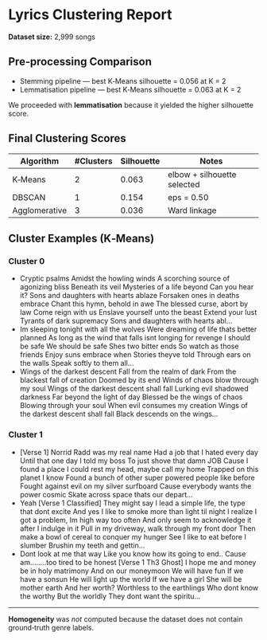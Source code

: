 # Lyrics Clustering Report

**Dataset size:** 2,999 songs

## Pre‑processing Comparison
* Stemming pipeline — best K‑Means silhouette = 0.056 at K = 2
* Lemmatisation pipeline — best K‑Means silhouette = 0.063 at K = 2

We proceeded with **lemmatisation** because it yielded the higher silhouette score.

## Final Clustering Scores
| Algorithm | #Clusters | Silhouette | Notes |
|-----------|-----------|------------|-------|
| K‑Means | 2 | 0.063 | elbow + silhouette selected |
| DBSCAN | 1 | 0.154 | eps = 0.50 |
| Agglomerative | 3 | 0.036 | Ward linkage |

## Cluster Examples (K‑Means)
### Cluster 0
* Cryptic psalms Amidst the howling winds A scorching source of agonizing bliss Beneath its veil Mysteries of a life beyond Can you hear it? Sons and daughters with hearts ablaze Forsaken ones in deaths embrace Chant this hymn, behold in awe The blessed curse, abort by law Come reign with us Enslave yourself unto the beast Extend your lust Tyrants of dark supremacy Sons and daughters with hearts abl…
* Im sleeping tonight with all the wolves Were dreaming of life thats better planned As long as the wind that falls isnt longing for revenge I should be safe We should be safe Shes two bitter ends So watch as those friends Enjoy suns embrace when Stories theyve told Through ears on the walls Speak softly to them all…
* Wings of the darkest descent Fall from the realm of dark From the blackest fall of creation Doomed by its end Winds of chaos blow through my soul Wings of the darkest descent shall fall Lurking evil shadowed darkness Far beyond the light of day Blessed be the wings of chaos Blowing through your soul When evil consumes my creation Wings of the darkest descent shall fall Black descends on the wings…

### Cluster 1
* [Verse 1] Norrid Radd was my real name Had a job that I hated every day Until that one day I told my boss To just shove that damn JOB Cause I found a place I could rest my head, maybe call my home Trapped on this planet I know Found a bunch of other super powered people like before Fought against evil on my silver surfboard Cause everybody wants the power cosmic Skate across space thats our depart…
* Yeah [Verse 1 Classified] They might say I lead a simple life, the type that dont excite And yes I like to smoke more than light til night I realize I got a problem, Im high way too often And only seem to acknowledge it after I indulge in it Pull in my driveway, walk through my front door Then make a bowl of cereal to conquer my hunger See I like to eat before I slumber Brushin my teeth and gettin…
* Dont look at me that way Like you know how its going to end.. Cause am........too tired to be honest [Verse 1 Th3 Ghost] I hope me and money be in holy matrimony And on our moneymoon We will have fun If we have a sonsun He will light up the world If we have a girl She will be mother earth And her worth? Worthless to the earthlings Who dont know the worthy But the worldly They dont want the spiritu…

---
**Homogeneity** was _not_ computed because the dataset does not contain ground‑truth genre labels.
